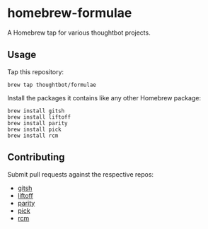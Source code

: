 # homebrew-formulae

A Homebrew tap for various thoughtbot projects.

## Usage

Tap this repository:

    brew tap thoughtbot/formulae

Install the packages it contains like any other Homebrew package:

    brew install gitsh
    brew install liftoff
    brew install parity
    brew install pick
    brew install rcm

## Contributing

Submit pull requests against the respective repos:

* [gitsh](https://github.com/thoughtbot/gitsh)
* [liftoff](https://github.com/thoughtbot/liftoff)
* [parity](https://github.com/thoughtbot/parity)
* [pick](https://github.com/thoughtbot/pick)
* [rcm](https://github.com/thoughtbot/rcm)
